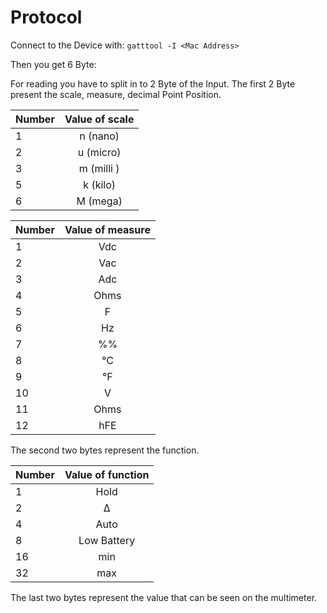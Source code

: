 # Protocol

Connect to the Device with: `gatttool -I <Mac Address>`

Then you get 6 Byte:

For reading you have to split in to 2 Byte of the Input.
The first 2 Byte present the scale, measure, decimal Point Position.

| Number | Value of scale |
| :----- | :------------: |
| 1      |    n (nano)    |
| 2      |   u (micro)    |
| 3      |   m (milli )   |
| 5      |    k (kilo)    |
| 6      |    M (mega)    |

| Number | Value of measure |
| :----- | :--------------: |
| 1      |       Vdc        |
| 2      |       Vac        |
| 3      |       Adc        |
| 4      |       Ohms       |
| 5      |        F         |
| 6      |        Hz        |
| 7      |        %%        |
| 8      |        °C        |
| 9      |        °F        |
| 10     |        V         |
| 11     |       Ohms       |
| 12     |       hFE        |

The second two bytes represent the function. 

| Number | Value of function |
| :----- | :---------------: |
| 1      |       Hold        |
| 2      |         Δ         |
| 4      |       Auto        |
| 8      |    Low Battery    |
| 16     |        min        |
| 32     |        max        |

The last two bytes represent the value that can be seen on the multimeter. 